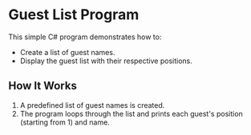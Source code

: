 # Guest List Program

This simple C# program demonstrates how to:
- Create a list of guest names.
- Display the guest list with their respective positions.

## How It Works
1. A predefined list of guest names is created.
2. The program loops through the list and prints each guest's position (starting from 1) and name.

